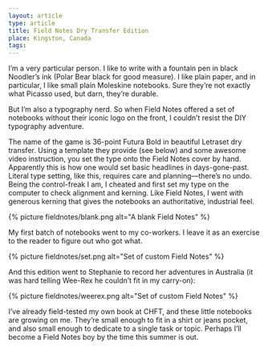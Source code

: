 ```yaml
---
layout: article
type: article
title: Field Notes Dry Transfer Edition
place: Kingston, Canada
tags: 
---
```

I’m a very particular person. I like to write with a fountain pen in black Noodler’s ink (Polar Bear black for good measure). I like plain paper, and in particular, I like small plain Moleskine notebooks. Sure they’re not exactly what Picasso used, but darn, they’re durable.

But I’m also a typography nerd. So when Field Notes offered a set of notebooks without their iconic logo on the front, I couldn’t resist the DIY typography adventure.

The name of the game is 36-point Futura Bold in beautiful Letraset dry transfer. Using a template they provide (see below) and some awesome video instruction, you set the type onto the Field Notes cover by hand. Apparently this is how one would set basic headlines in days-gone-past. Literal type setting, like this, requires care and planning—there’s no undo. Being the control-freak I am, I cheated and first set my type on the computer to check alignment and kerning. Like Field Notes, I went with generous kerning that gives the notebooks an authoritative, industrial feel.

{% picture fieldnotes/blank.png alt="A blank Field Notes" %}

My first batch of notebooks went to my co-workers. I leave it as an exercise to the reader to figure out who got what.

{% picture fieldnotes/set.png alt="Set of custom Field Notes" %}

And this edition went to Stephanie to record her adventures in Australia (it was hard telling Wee-Rex he couldn’t fit in my carry-on):

{% picture fieldnotes/weerex.png alt="Set of custom Field Notes" %}

I’ve already field-tested my own book at CHFT, and these little notebooks are growing on me. They’re small enough to fit in a shirt or jeans pocket, and also small enough to dedicate to a single task or topic. Perhaps I’ll become a Field Notes boy by the time this summer is out.
